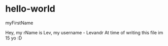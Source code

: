 # hello-world
myFirstName



Hey, my rName is Lev, my username - Levandr
At time of writing this file im 15 yo :D
